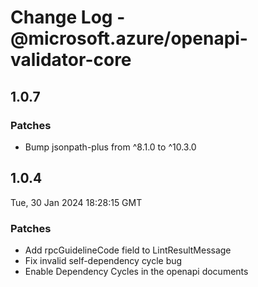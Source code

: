 # Change Log - @microsoft.azure/openapi-validator-core

## 1.0.7

### Patches

- Bump jsonpath-plus from ^8.1.0 to ^10.3.0

## 1.0.4
Tue, 30 Jan 2024 18:28:15 GMT

### Patches

- Add rpcGuidelineCode field to LintResultMessage
- Fix invalid self-dependency cycle bug
- Enable Dependency Cycles in the openapi documents

